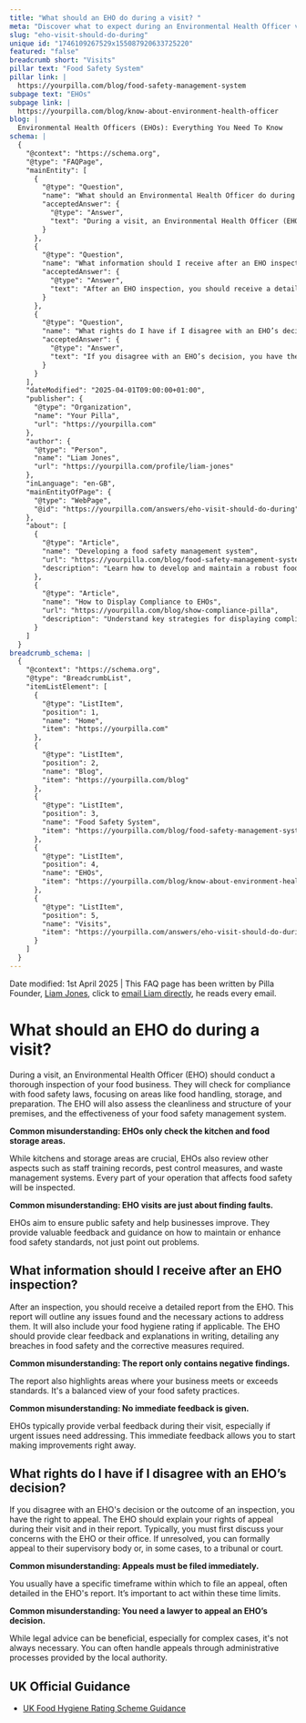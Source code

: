 ```yaml
---
title: "What should an EHO do during a visit? "
meta: "Discover what to expect during an Environmental Health Officer visit, including inspection areas, post-visit reports, and your rights if you disagree with findings."
slug: "eho-visit-should-do-during"
unique id: "1746109267529x155087920633725220"
featured: "false"
breadcrumb short: "Visits"
pillar text: "Food Safety System"
pillar link: |
  https://yourpilla.com/blog/food-safety-management-system
subpage text: "EHOs"
subpage link: |
  https://yourpilla.com/blog/know-about-environment-health-officer
blog: |
  Environmental Health Officers (EHOs): Everything You Need To Know
schema: |
  {
    "@context": "https://schema.org",
    "@type": "FAQPage",
    "mainEntity": [
      {
        "@type": "Question",
        "name": "What should an Environmental Health Officer do during a visit?",
        "acceptedAnswer": {
          "@type": "Answer",
          "text": "During a visit, an Environmental Health Officer (EHO) should conduct a full inspection of the food business to ensure compliance with food safety regulations. This includes examining food handling, storage, and preparation areas, evaluating the cleanliness and structure of the premises, and assessing the food safety management system. EHOs also review staff training records, pest control measures, and waste management practices to ensure comprehensive food safety."
        }
      },
      {
        "@type": "Question",
        "name": "What information should I receive after an EHO inspection?",
        "acceptedAnswer": {
          "@type": "Answer",
          "text": "After an EHO inspection, you should receive a detailed report outlining any compliance issues, necessary corrective actions, and your food hygiene rating if applicable. The report provides both negative and positive feedback on your food safety practices and includes written explanations and required improvements. EHOs typically also offer verbal feedback during the visit to address urgent issues immediately."
        }
      },
      {
        "@type": "Question",
        "name": "What rights do I have if I disagree with an EHO’s decision?",
        "acceptedAnswer": {
          "@type": "Answer",
          "text": "If you disagree with an EHO’s decision, you have the right to appeal. You should first discuss any concerns with the EHO or their office. If issues remain unresolved, you can escalate the matter by formally appealing to their supervisory body or, in some cases, to a tribunal or court. Appeals must be filed within a specific timeframe, often stipulated in the EHO’s report."
        }
      }
    ],
    "dateModified": "2025-04-01T09:00:00+01:00",
    "publisher": {
      "@type": "Organization",
      "name": "Your Pilla",
      "url": "https://yourpilla.com"
    },
    "author": {
      "@type": "Person",
      "name": "Liam Jones",
      "url": "https://yourpilla.com/profile/liam-jones"
    },
    "inLanguage": "en-GB",
    "mainEntityOfPage": {
      "@type": "WebPage",
      "@id": "https://yourpilla.com/answers/eho-visit-should-do-during"
    },
    "about": [
      {
        "@type": "Article",
        "name": "Developing a food safety management system",
        "url": "https://yourpilla.com/blog/food-safety-management-system",
        "description": "Learn how to develop and maintain a robust food safety management system to impress Environmental Health Officers and ensure compliance."
      },
      {
        "@type": "Article",
        "name": "How to Display Compliance to EHOs",
        "url": "https://yourpilla.com/blog/show-compliance-pilla",
        "description": "Understand key strategies for displaying compliance to Environmental Health Officers during their unannounced visits."
      }
    ]
  }
breadcrumb_schema: |
  {
    "@context": "https://schema.org",
    "@type": "BreadcrumbList",
    "itemListElement": [
      {
        "@type": "ListItem",
        "position": 1,
        "name": "Home",
        "item": "https://yourpilla.com"
      },
      {
        "@type": "ListItem",
        "position": 2,
        "name": "Blog",
        "item": "https://yourpilla.com/blog"
      },
      {
        "@type": "ListItem",
        "position": 3,
        "name": "Food Safety System",
        "item": "https://yourpilla.com/blog/food-safety-management-system"
      },
      {
        "@type": "ListItem",
        "position": 4,
        "name": "EHOs",
        "item": "https://yourpilla.com/blog/know-about-environment-health-officer"
      },
      {
        "@type": "ListItem",
        "position": 5,
        "name": "Visits",
        "item": "https://yourpilla.com/answers/eho-visit-should-do-during"
      }
    ]
  }
---
```


Date modified: 1st April 2025 | This FAQ page has been written by Pilla Founder, [Liam Jones](https://yourpilla.com/profile/liam-jones), click to [email Liam directly](https://mailto:liam@yourpilla.com), he reads every email.

# What should an EHO do during a visit?

During a visit, an Environmental Health Officer (EHO) should conduct a thorough inspection of your food business. They will check for compliance with food safety laws, focusing on areas like food handling, storage, and preparation. The EHO will also assess the cleanliness and structure of your premises, and the effectiveness of your food safety management system.

**Common misunderstanding: EHOs only check the kitchen and food storage areas.**

While kitchens and storage areas are crucial, EHOs also review other aspects such as staff training records, pest control measures, and waste management systems. Every part of your operation that affects food safety will be inspected.

**Common misunderstanding: EHO visits are just about finding faults.**

EHOs aim to ensure public safety and help businesses improve. They provide valuable feedback and guidance on how to maintain or enhance food safety standards, not just point out problems.

## What information should I receive after an EHO inspection?

After an inspection, you should receive a detailed report from the EHO. This report will outline any issues found and the necessary actions to address them. It will also include your food hygiene rating if applicable. The EHO should provide clear feedback and explanations in writing, detailing any breaches in food safety and the corrective measures required.

**Common misunderstanding: The report only contains negative findings.**

The report also highlights areas where your business meets or exceeds standards. It's a balanced view of your food safety practices.

**Common misunderstanding: No immediate feedback is given.**

EHOs typically provide verbal feedback during their visit, especially if urgent issues need addressing. This immediate feedback allows you to start making improvements right away.

## What rights do I have if I disagree with an EHO’s decision?

If you disagree with an EHO's decision or the outcome of an inspection, you have the right to appeal. The EHO should explain your rights of appeal during their visit and in their report. Typically, you must first discuss your concerns with the EHO or their office. If unresolved, you can formally appeal to their supervisory body or, in some cases, to a tribunal or court.

**Common misunderstanding: Appeals must be filed immediately.**

You usually have a specific timeframe within which to file an appeal, often detailed in the EHO's report. It’s important to act within these time limits.

**Common misunderstanding: You need a lawyer to appeal an EHO’s decision.**

While legal advice can be beneficial, especially for complex cases, it's not always necessary. You can often handle appeals through administrative processes provided by the local authority.

## UK Official Guidance

-   [UK Food Hygiene Rating Scheme Guidance](https://www.food.gov.uk/safety-hygiene/food-hygiene-rating-scheme)